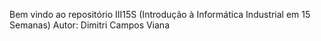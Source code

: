 Bem vindo ao repositório III15S (Introdução à Informática Industrial em 15 Semanas)
Autor: Dimitri Campos Viana
